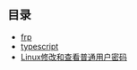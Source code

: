 ## 目录
- [frp](./docs/frp.md)
- [typescript](./docs/Typescript.md)
- [Linux修改和查看普通用户密码](./docs/Linux修改和查看普通用户密码.md)